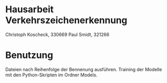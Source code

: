 # Hausarbeit Verkehrszeichenerkennung

Christoph Koscheck, 330669
Paul Smidt, 321266

# Benutzung
Dateien nach Reihenfolge der Bennenung ausführen.
Training der Modelle mit den Python-Skripten im Ordner Models.